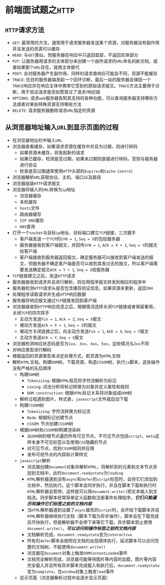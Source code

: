 # 前端面试题之`HTTP`

## `HTTP`请求方法
- `GET`: 最常用的方法，通常用于请求服务器发送某个资源，对服务器没有副作用并且发送的资源可以缓存
- `HEAD`: 与`GET`类似，但服务器在响应中只返回首部，不返回实体部分
- `PUT`: 让服务器用请求的主体部分来创建一个由所请求的`URL`命名的新文档，或者如果那个`URL`存在，就用主体替代
- `POST`: 会对服务器产生副作用，同样的请求值响应可能会不同，资源不能缓存
- `TRACE`: 在目的服务器端发起一个回环诊断，最后一站的服务器会弹回一个`TRACE`响应并在响应主体中携带它受到的原始请求报文。`TRACE`方法主要用于诊断，用于验证请求是否如愿穿过了请求/响应链
- `OPTIONS`: 请求`web`服务器告知其支持的各种功能，可以查询服务器支持哪些方法或者对某些特殊资源支持哪些方法
- `DELETE`: 请求服务器删除请求`URL`指定的资源

## 从浏览器地址输入`URL`到显示页面的过程
- 在浏览器地址栏中输入`URL`
- 浏览器查看缓存，如果请求资源在缓存中并且为过期，则进行转码
  - 如果资源未缓存，则发起新的请求
  - 如果已缓存，检测是否过期，如果未过期则直接进行转码，否则与服务器进行验证
  - 检查是否过期通常使用`HTTP`头部的`Expires`和`Cache-Control`
- 浏览器解析`URL`获取协议、主机、端口以及路径
- 浏览器组装`HTTP`请求报文
- 浏览器将输入的`URL`转换为`ip`地址
  - 浏览器缓存
  - 本机缓存
  - `hosts`文件
  - 路由器缓存
  - `ISP DNS`缓存
  - `DNS`查询
- 打开一个`socket`与目标`ip`地址、目标端口建立`TCP`链接，三次握手
  - 客户端发送一个`TCP`的`SYN = 1`, `Seq = X`的包给服务器
  - 服务器接收到客户端报文，并回传`SYN = 1`, `ACK = X + 1`, `Seq = Y`的报文给客户端
  - 客户端接收到服务器返回报文，确定服务器可以接收到客户端发送的报文，但服务器不确定客户端是否可以收到其发过去的报文，所以客户端需要发送确定报文`ACK = Y + 1`, `Seq = Z`给服务器
- `TCP`链接建立之后，发送`HTTP`请求
- 服务器接收到请求并且进行解析，将应用程序报文转发到相应的程序中
- 服务器检测`HTTP`请求头是否包含缓存验证信息，如果资源未更新，返回`304`
- 处理程序读取请求并生成`HTTP`响应数据
- 服务器将响应报文通过`TCP`链接发回到客户端
- 浏览器接收到`HTTP`响应信息之后，根据情况选择关闭`TCP`链接或者保留重用，关闭`TCP`的四次挥手
  - 主动方发送`Fin = 1`, `Ack = Z`, `Seq = X`报文
  - 被动方发送`ACK = X + 1`, `Seq = Z`的报文
  - 被动方关闭连接之后，向主动方发送`Fin = 1`, `ACK = X`, `Seq = Y`报文
  - 主动方发送`ACK = Y`, `Seq = X`报文
- 浏览器检测响应状态码是否为`1xx`、`3xx`、`4xx`、`5xx`，这些情况与`2xx`不同
- 对响应类型进行解码
- 根据返回的资源类型来决定处理方式，若资源为`HTML`文档
- 解析`HTML`文档，构建`DOM`树，下载资源，构造`CSSOM`树，执行`js`脚本，这些操作没有严格的先后顺序
  - 构建`DOM`树
    - `Tokenizing`: 根据`HTML`规范将字符流解析为标记
    - `Lexing`: 词法分析将标记转换为对象并定义属性和规则
    - `DOM construction`: 根据`HTML`标记关系将对象组成`DOM`树
  - 解析过程遇到图片，样式表，`javascript`文件就启动下载
  - 构建`CSSOM`树
    - `Tokenizing`: 字符流转换为标记流
    - `Node`: 根据标记创建节点
    - `CSSOM`: 节点创建`CSSOM`树
  - 根据`DOM`树和`CSSOM`树构建渲染树
    - 从`DOM`树的根节点遍历所有可见节点，不可见节点包括`script`、`meta`这样本身不可见标签以及使用`CSS`隐藏的节点
    - 对可见节点，找到`CSSOM`规则并应用
    - 发布可视节点的内容和计算样式
  - `javascript`解析
    - 浏览器创建`Document`对象并解析`HTML`，将解析到的元素和文本节点添加到文档中，此时`document.readystate`为`loading`
    - `HTML`解析器遇到没有`async`和`defer`的`script`标签时，会将它们添加到文档中，然后执行。这个脚本会同步执行，并且在脚本下载和执行时`HTML`解析器会暂停。这样就可以用`document.write()`把文本输入到文档流。同步脚本经常简单定义函数和注册事件处理程序，***它们只能遍历和操作它们标签之前的文档内容***
    - 当`HTML`解析器遇到设置了`async`属性的`script`时，会开始下载脚本并且`HTML`解析器继续执行文档（脚本下载为异步操作），脚本会在下载完成后尽快执行，但是解析器不会停下来等它下载，异步脚本禁止使用`document.write()`，***可以访问和操作标签之前的文档内容***
    - 文档解析完成，`document.readystate`变为`interactive`
    - 所有的`defer`脚本会按照在文档的出现顺序执行，延迟脚本可以访问完整的文档树，不能使用`document.write()`
    - 浏览器在`Document`对象上触发`DOMContentLoaded`事件
    - 文档完全解析完成，浏览器可能等待图片等内容的加载，图片等内容完全载入并且所有异步脚本完成载入和执行后，`document.readystate`变为`complete`，在`window`对象上触发`load`事件
  - 显示页面（浏览器解析过程中会逐步显示页面）